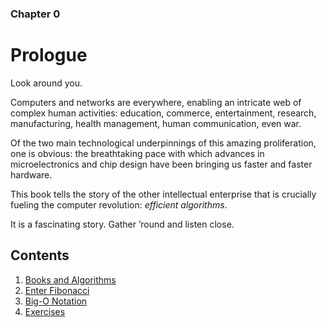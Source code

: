 ### Chapter 0
# Prologue

Look around you.

Computers and networks are everywhere, enabling an intricate web of complex human activities: education, commerce, entertainment, research, manufacturing, health management, human communication, even war.

Of the two main technological underpinnings of this amazing proliferation, one is obvious: the breathtaking pace with which advances in microelectronics and chip design have been bringing us faster and faster hardware.

This book tells the story of the other intellectual enterprise that is crucially fueling the computer revolution: *efficient algorithms*.

It is a fascinating story. Gather ’round and listen close.

## Contents
1. [Books and Algorithms](Chapter0/0.1)
2. [Enter Fibonacci](Chapter0/0.2)
3. [Big-O Notation](Chapter0/0.3)
4. [Exercises](Chapter0/0-ex.pdf)
